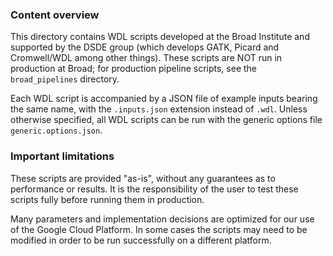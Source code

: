 ### Content overview

This directory contains WDL scripts developed at the Broad Institute and supported by the DSDE group (which develops GATK, Picard and Cromwell/WDL among other things). These scripts are NOT run in production at Broad; for production pipeline scripts, see the `broad_pipelines` directory. 

Each WDL  script is accompanied by a JSON file of example inputs bearing the same  name, with the `.inputs.json` extension instead of `.wdl`. Unless otherwise specified, all WDL scripts can be run with the generic options file `generic.options.json`. 

### Important limitations

These scripts are provided "as-is", without any guarantees as to performance 
or results. It is the responsibility of the user to test these scripts 
fully before running them in production.

Many parameters and implementation decisions are optimized for our use of 
the Google Cloud Platform. In some cases the scripts may need to be 
modified in order to be run successfully on a different platform. 


